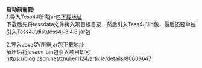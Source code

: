 **启动前需要:**   
1.导入Tess4J所需jar包[下载地址](http://tess4j.sourceforge.net/ "Tess4J")   
下载后先将tessdata文件拷入项目根目录，然后引入Tess4J\lib包，最后还要单独引入Tess4J\dist\tess4j-3.4.8.jar包

2.导入JavaCV所需jar包[下载地址](http://www.softpedia.com/get/Programming/Other-Programming-Files/JavaCV.shtml "JavaCV")   
解压后将javacv-bin包引入项目即可
https://blog.csdn.net/zhulier1124/article/details/80606647
